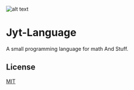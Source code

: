 ![alt text]()

# Jyt-Language
A small programming language for math And Stuff.
## License
[MIT](https://choosealicense.com/licenses/mit/)
